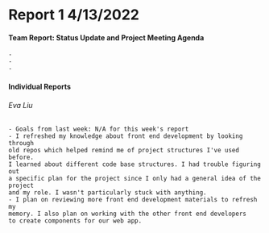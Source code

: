 
# **Report 1 4/13/2022**

#### Team Report: Status Update and Project Meeting Agenda
    -
    -
    -

#### Individual Reports

###### Eva Liu
    - Goals from last week: N/A for this week's report
    - I refreshed my knowledge about front end development by looking through
    old repos which helped remind me of project structures I've used before. 
    I learned about different code base structures. I had trouble figuring out 
    a specific plan for the project since I only had a general idea of the project 
    and my role. I wasn't particularly stuck with anything.
    - I plan on reviewing more front end development materials to refresh my 
    memory. I also plan on working with the other front end developers 
    to create components for our web app.